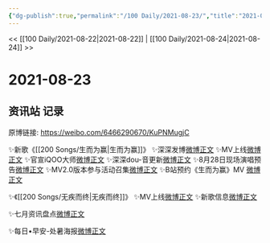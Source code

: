 ```yaml
---
{"dg-publish":true,"permalink":"/100 Daily/2021-08-23/","title":"2021-08-23","created":"2023-04-10T13:57:12.987+08:00","updated":"2023-04-10T13:57:32.523+08:00"}
---
```



<< [[100 Daily/2021-08-22\|2021-08-22]] | [[100 Daily/2021-08-24\|2021-08-24]] >>

# 2021-08-23

## 资讯站 记录

原博链接: https://weibo.com/6466290670/KuPNMugjC

✨新歌《[[200 Songs/生而为赢\|生而为赢]]》
✨深深发博[微博正文](https://m.weibo.cn/6466290670/4673289970781083)
✨MV上线[微博正文](https://m.weibo.cn/6466290670/4673289710471493)
✨官宣iQOO大师[微博正文](https://m.weibo.cn/6960161079/4673326012170932)
✨深深dou-音更新[微博正文](https://m.weibo.cn/6466290670/4673413149624280)
✨8月28日现场演唱预告[微博正文](https://m.weibo.cn/6466290670/4673347813642822)
✨MV2.0版本参与活动召集[微博正文](https://m.weibo.cn/6466290670/4673416911130440)
✨B站预约《生而为赢》MV [微博正文](https://m.weibo.cn/6466290670/4673451920720060)

✨《[[200 Songs/无疾而终\|无疾而终]]》
✨MV上线[微博正文](https://m.weibo.cn/6466290670/4673315358903126)
✨新歌信息[微博正文](https://m.weibo.cn/6466290670/4673298056873979)

✨七月资讯盘点[微博正文](https://m.weibo.cn/6466290670/4673482136489261)

✨每日•早安-处暑海报[微博正文](https://m.weibo.cn/6466290670/4673272904682312)
